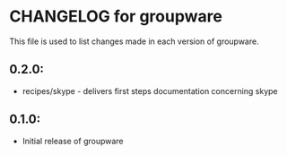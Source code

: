 # CHANGELOG for groupware

This file is used to list changes made in each version of groupware.

## 0.2.0:

* recipes/skype - delivers first steps documentation concerning skype

## 0.1.0:

* Initial release of groupware

